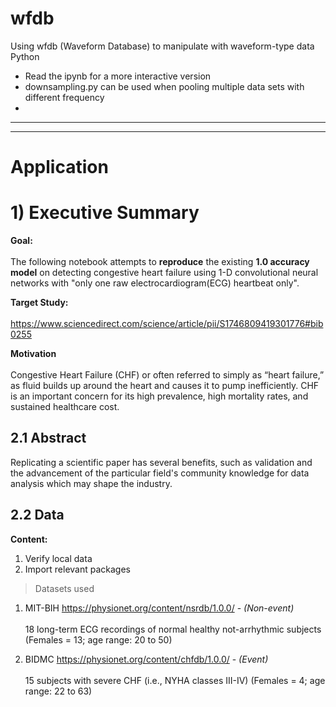 # wfdb
Using wfdb (Waveform Database) to manipulate with waveform-type data Python

- Read the ipynb for a more interactive version
- downsampling.py can be used when pooling multiple data sets with different frequency
- 

---


---
# Application

# 1) Executive Summary
**Goal:**<br></br>
The following notebook attempts to **reproduce** the existing **1.0 accuracy model** on detecting congestive heart failure using 1-D convolutional neural networks with "only one raw electrocardiogram(ECG) heartbeat only".

**Target Study:**<br></br>
https://www.sciencedirect.com/science/article/pii/S1746809419301776#bib0255

**Motivation**<br></br>
Congestive Heart Failure (CHF) or often referred to simply as “heart failure,” as fluid builds up around the heart and causes it to pump inefficiently. CHF is an important concern for its high prevalence, high mortality rates, and sustained healthcare cost.

## 2.1 Abstract
Replicating a scientific paper has several benefits, such as validation and the advancement of the particular field's community knowledge for data analysis which may shape the industry.

## 2.2 Data
**Content:**
1. Verify local data
2. Import relevant packages

> Datasets used
1. MIT-BIH https://physionet.org/content/nsrdb/1.0.0/ - *(Non-event)* <br></br> 
18 long-term ECG recordings of normal healthy not-arrhythmic subjects (Females = 13; age range: 20 to 50) 


2. BIDMC https://physionet.org/content/chfdb/1.0.0/ - *(Event)* <br></br>
15 subjects with severe CHF (i.e., NYHA classes III-IV) (Females = 4; age range: 22 to 63)


